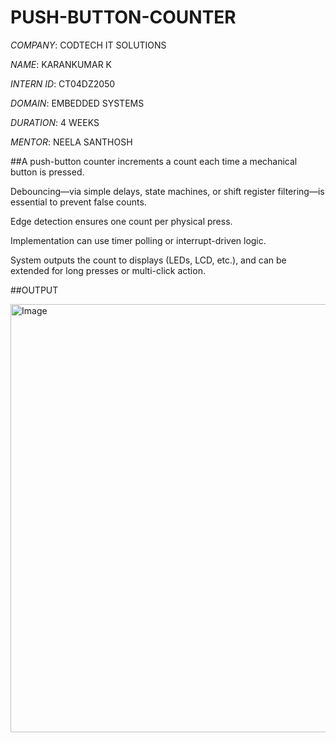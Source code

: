 # PUSH-BUTTON-COUNTER

*COMPANY*: CODTECH IT SOLUTIONS

*NAME*: KARANKUMAR K

*INTERN ID*: CT04DZ2050

*DOMAIN*: EMBEDDED SYSTEMS

*DURATION*: 4 WEEKS

*MENTOR*: NEELA SANTHOSH

##A push-button counter increments a count each time a mechanical button is pressed.

Debouncing—via simple delays, state machines, or shift register filtering—is essential to prevent false counts.

Edge detection ensures one count per physical press.

Implementation can use timer polling or interrupt-driven logic.

System outputs the count to displays (LEDs, LCD, etc.), and can be extended for long presses or multi-click action.

##OUTPUT

<img width="1302" height="685" alt="Image" src="https://github.com/user-attachments/assets/323159e7-5633-4a42-bd15-79862b9b67fc" />

